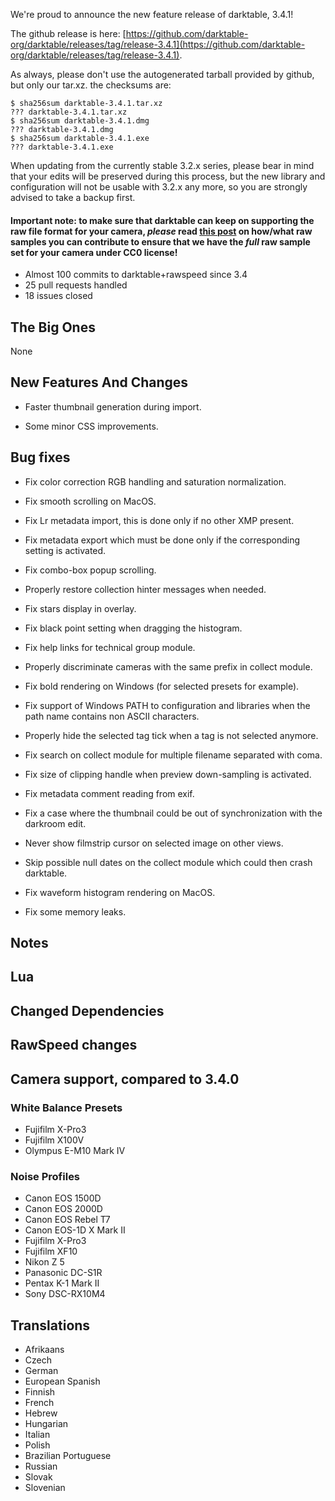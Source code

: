 We're proud to announce the new feature release of darktable, 3.4.1!

The github release is here: [https://github.com/darktable-org/darktable/releases/tag/release-3.4.1](https://github.com/darktable-org/darktable/releases/tag/release-3.4.1).

As always, please don't use the autogenerated tarball provided by
github, but only our tar.xz. the checksums are:

```
$ sha256sum darktable-3.4.1.tar.xz
??? darktable-3.4.1.tar.xz
$ sha256sum darktable-3.4.1.dmg
??? darktable-3.4.1.dmg
$ sha256sum darktable-3.4.1.exe
??? darktable-3.4.1.exe
```

When updating from the currently stable 3.2.x series, please bear in
mind that your edits will be preserved during this process, but the new
library and configuration will not be usable with 3.2.x any more, so
you are strongly advised to take a backup first.

#### Important note: to make sure that darktable can keep on supporting the raw file format for your camera, *please* read [this post](https://discuss.pixls.us/t/raw-samples-wanted/5420?u=lebedevri) on how/what raw samples you can contribute to ensure that we have the *full* raw sample set for your camera under CC0 license!

- Almost 100 commits to darktable+rawspeed since 3.4
- 25 pull requests handled
- 18 issues closed

## The Big Ones

None

## New Features And Changes

- Faster thumbnail generation during import.

- Some minor CSS improvements.

## Bug fixes

- Fix color correction RGB handling and saturation normalization.

- Fix smooth scrolling on MacOS.

- Fix Lr metadata import, this is done only if no other XMP present.

- Fix metadata export which must be done only if the corresponding
  setting is activated.

- Fix combo-box popup scrolling.

- Properly restore collection hinter messages when needed.

- Fix stars display in overlay.

- Fix black point setting when dragging the histogram.

- Fix help links for technical group module.

- Properly discriminate cameras with the same prefix in collect module.

- Fix bold rendering on Windows (for selected presets for example).

- Fix support of Windows PATH to configuration and libraries when the
  path name contains non ASCII characters.

- Properly hide the selected tag tick when a tag is not selected anymore.

- Fix search on collect module for multiple filename separated with coma.

- Fix size of clipping handle when preview down-sampling is activated.

- Fix metadata comment reading from exif.

- Fix a case where the thumbnail could be out of synchronization with
  the darkroom edit.

- Never show filmstrip cursor on selected image on other views.

- Skip possible null dates on the collect module which could then
  crash darktable.

- Fix waveform histogram rendering on MacOS.

- Fix some memory leaks.

## Notes


## Lua

## Changed Dependencies


## RawSpeed changes


## Camera support, compared to 3.4.0

### White Balance Presets

- Fujifilm X-Pro3
- Fujifilm X100V
- Olympus E-M10 Mark IV

### Noise Profiles

- Canon EOS 1500D
- Canon EOS 2000D
- Canon EOS Rebel T7
- Canon EOS-1D X Mark II
- Fujifilm X-Pro3
- Fujifilm XF10
- Nikon Z 5
- Panasonic DC-S1R
- Pentax K-1 Mark II
- Sony DSC-RX10M4

## Translations

- Afrikaans
- Czech
- German
- European Spanish
- Finnish
- French
- Hebrew
- Hungarian
- Italian
- Polish
- Brazilian Portuguese
- Russian
- Slovak
- Slovenian
